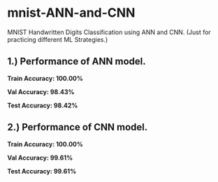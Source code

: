 
# mnist-ANN-and-CNN
MNIST Handwritten Digits Classification using ANN and CNN. (Just for practicing different ML Strategies.)

## 1.) Performance of ANN model.

**Train Accuracy: 100.00%**

**Val Accuracy: 98.43%**

**Test Accuracy: 98.42%**


## 2.) Performance of CNN model.

**Train Accuracy: 100.00%**

**Val Accuracy: 99.61%**

**Test Accuracy: 99.61%**
